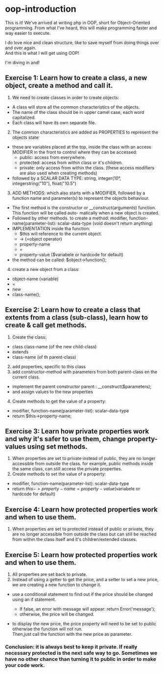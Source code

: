 # oop-introduction

This is it!  We've arrived at writing php in OOP, short for Object-Oriented programming.
From what I've heard, this will make programming faster and way easier to execute.

I do love nice and clean structure, like to save myself from doing things over and over again.  
And this is what I will get using OOP!

I'm diving in and!  

## Exercise 1: Learn how to create a class, a new object, create a method and call it.
1. We need to create classes in order to create objects:  
- A class will store all the common characteristics of the objects.
- The name of the class should be in upper camel case, each word capitalized.
- Each class will have its own separate file.
2. The common characteristics are added as PROPERTIES to represent the objects state:
- these are variables placed at the top, inside the class with an access MODIFIER in the 
front to control where they can be accessed:
  - public: access from everywhere.
  - protected: access from within class or it's children.
  - private: only access from within the class.
    (these access modifiers are also used when creating methods)
- followed by a SCALAR DATA TYPE: string, integer(10°, integerstring("10"), float("10.5")
3. ADD METHODS: which also starts with a MODIFIER, followed by a function name and parameter(s) to represent the objects behaviour.
- The first method is the constructor or __construct(arguments) function.  This function will be called auto-
matically when a new object is created.
- Followed by other methods.  to create a method: modifier, function-name(parameter-list): scalar-data-type (void doesn't return anything)
- IMPLEMENTATION inside tha function:
    - $this will reference to the current object.
    - -> (=object operator)
    - property-name
    - =
    - property-value ($variabele or hardcode for default)
- the method can be called: $object->function();
4. create a new object from a class:
- object-name (variable)
- =
- new
- class-name();

## Exercise 2: Learn how to create a class that extents from a class (sub-class), learn how to create & call get methods.
1. Create the class:
- class class-name (of the new child-class)
- extends
- class-name (of th parent-class)
2. add properties, specific to this class
3. add constructor-method with parameters from both parent-class en the current class.
- implement the parent constructor parent:: __construct($parameters);
- and assign values to the new properties
4. Create methods to get the value of a property:
- modifier, function-name(parameter-list): scalar-data-type
- return $this->property-name;

## Exercise 3: Learn how private properties work and why it's safer to use them, change property-values using set methods.
1. When properties are set to private instead of public, they are no longer accessible from outside the class.
for example, public methods inside the same class, can still access the private properties.
2. Create methods to set the value of a property:
- modifier, function-name(parameter-list): scalar-data-type
- return $this->property-name = property-value ($variabele or hardcode for default)

## Exercise 4: Learn how protected properties work and when to use them.
1. When properties are set to protected instead of public or private, they are no longer accessible from outside the class
but can still be reached from within the class itself and it's children/extended classes.

## Exercise 5: Learn how protected properties work and when to use them.
1. All properties are set back to private.
2. Instead of using a getter to get the price, and a setter to set a new price, we are creating a new function to change it.
- use a conditional statement to find out if the price should be changed using an if statement.  

  - If false, an error with message will appear: return Error('message');
  - otherwise, the price will be changed.
- to display the new price, the price property will need to be set to public otherwise the function will not run.  
Then,just call the function with the new price as parameter.
   
### Conclusion: it is always best to keep it private.  If really necessary protected is the next safe way to go.  Sometimes we have no other chance than turning it to public in order to make your code work.






  




